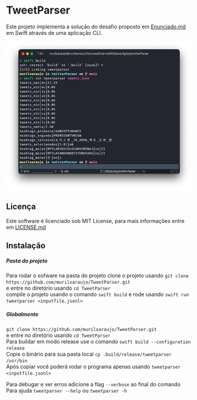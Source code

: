 # TweetParser
Este projeto implementa a solução do desafio proposto em [Enunciado.md](https://github.com/murilxaraujo/TweetParser/blob/main/Enunciado.md) em Swift através de uma aplicação CLI.

![](https://github.com/murilxaraujo/TweetParser/blob/main/Docs/Screen%20Shot%202020-10-21%20at%2021.34.56.png?raw=true)

## Licença
Este software é licenciado sob MIT License, para mais informações entre em [LICENSE.md](https://github.com/murilxaraujo/TweetParser/blob/main/LICENSE.md)

## Instalação
##### Pasta do projeto
Para rodar o sofware na pasta do projeto clone o projeto usando
`git clone https://github.com/murilxaraujo/TweetParser.git`<br>e entre no diretório usando
`cd TweetParser`<br>
compile o projeto usando o comando `swift build` e rode usando `swift run tweetparser <inputfile.jsonl>`

##### Globalmente
`git clone https://github.com/murilxaraujo/TweetParser.git`<br>e entre no diretório usando
`cd TweetParser`<br>
Para buildar em modo release use o comando `swift build --configuration release`<br>
Copie o binário para sua pasta local
`cp .build/release/tweetparser /usr/bin`<br>
Após copiar você poderá rodar o programa apenas usando `tweetparser <inputfile.jsonl>`

Para debugar e ver erros adicione a flag `--verbose` ao final do comando<br>
Para ajuda `tweetparser --help` ou `tweetparser -h`
